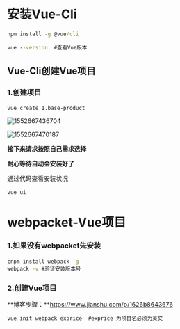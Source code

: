 # 安装Vue-Cli

```cmd
npm install -g @vue/cli
```

```cmd
vue --version  #查看Vue版本
```



## Vue-Cli创建Vue项目

### 1.创建项目

```
vue create 1.base-product
```

![1552667436704](..\..\0.image\1552667436704.png)

![1552667470187](..\..\0.image\1552667470187.png)

**接下来请求按照自己需求选择**

**耐心等待自动会安装好了**

通过代码查看安装状况

```
vue ui
```

# webpacket-Vue项目

### 1.如果没有webpacket先安装

```cmd
cnpm install webpack -g
webpack -v #验证安装版本号
```

### 2.创建Vue项目

**博客步骤：**https://www.jianshu.com/p/1626b8643676

```cmd
vue init webpack exprice  #exprice 为项目名必须为英文
```

